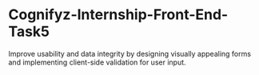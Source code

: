 # Cognifyz-Internship-Front-End-Task5
Improve usability and data integrity by designing visually appealing forms and implementing client-side validation for user input.
